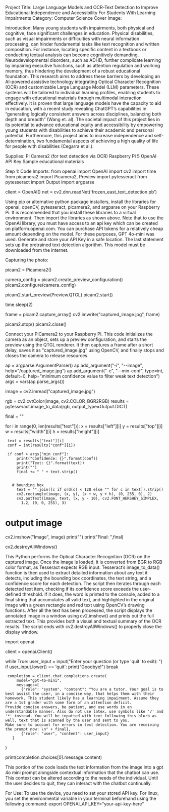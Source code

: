 Project Title: Large Language Models and OCR-Text Detection to Improve Educational Independence and Accessibility For Students With Learning Impairments 
Category: Computer Science
Cover Image:

Introduction:
Many young students with impairments, both physical and cognitive, face significant challenges in education. Physical disabilities, such as visual impairments or difficulties with neural information processing, can hinder fundamental tasks like text recognition and written composition. For instance, locating specific content in a textbook or conducting textual analysis can become cognitively demanding. Neurodevelopmental disorders, such as ADHD, further complicate learning by impairing executive functions, such as attention regulation and working memory, thus hindering the development of a robust educational foundation. This research aims to address these barriers by developing an AI-powered assistive technology integrating Optical Character Recognition (OCR) and customizable Large Language Model (LLM) parameters. These systems will be tailored to individual learning profiles, enabling students to engage with educational materials through multimodal interaction effectively. It is proven that large language models have the capacity to aid in education,  with a recent study revealing ChatGPT’s capabilities in “generating logically consistent answers across disciplines, balancing both depth and breadth” (Wang et. al). The societal impact of this project lies in its potential to advance educational equity and accessibility by empowering young students with disabilities to achieve their academic and personal potential. Furthermore, this project aims to increase independence and self-determination, two fundamental aspects of achieving a high quality of life for people with disabilities (Cegarra et al.).

Supplies: 
Pi Camera2 (for text detection via OCR)
Raspberry Pi 5
OpenAI API Key
Sample educational materials

Step 1: Code
Imports:
from openai import OpenAI
import cv2
import time
from picamera2 import Picamera2, Preview
import pytesseract
from pytesseract import Output
import argparse 


  client = OpenAI()
  net = cv2.dnn.readNet('frozen_east_text_detection.pb')

Using pip or alternative python package installers, install the libraries for openai, openCV, pytesseract, picamera2, and argparse on your Raspberry Pi. It is recommended that you install these libraries to a virtual environment. Then import the libraries as shown above. Note that to use the OpenAI library, you must have access to an api key which can be created on platform.openai.com. You can purchase API tokens for a relatively cheap amount depending on the model. For these purposes, GPT 4o-mini was used. Generate and store your API Key in a safe location. The last statement sets up the pretrained text detection algorithm. This model must be downloaded from the internet. 

Capturing the photo: 


  picam2 = Picamera2()


  camera_config = picam2.create_preview_configuration()
  picam2.configure(camera_config)


  picam2.start_preview(Preview.QTGL)
  picam2.start()


  time.sleep(2)


  frame = picam2.capture_array()
  cv2.imwrite("captured_image.jpg", frame)


  picam2.stop()
  picam2.close()

Connect your PiCamera2 to your Raspberry Pi. This code initializes the camera as an object, sets up a preview configuration, and starts the preview using the QTGL renderer. It then captures a frame after a short delay, saves it as "captured_image.jpg" using OpenCV, and finally stops and closes the camera to release resources.





  ap = argparse.ArgumentParser()
  ap.add_argument("-i", "--image", help="/captured_image.jpg")
  ap.add_argument("-c", "--min-conf", type=int, default=0,
     help="minimum confidence value to filter weak text detection")
  args = vars(ap.parse_args())




  image = cv2.imread("captured_image.jpg")


  rgb = cv2.cvtColor(image, cv2.COLOR_BGR2RGB)
  results = pytesseract.image_to_data(rgb, output_type=Output.DICT)


  final = ""


  for i in range(0, len(results["text"])):
     x = results["left"][i]
     y = results["top"][i]
     w = results["width"][i]
     h = results["height"][i]


     text = results["text"][i]
     conf = int(results["conf"][i])
  
     if conf > args["min_conf"]:
         print("Confidence: {}".format(conf))
         print("Text: {}".format(text))
         print("")
         final += " " + text.strip()


       # bounding box
         text = "".join([c if ord(c) < 128 else "" for c in text]).strip()
         cv2.rectangle(image, (x, y), (x + w, y + h), (0, 255, 0), 2)
         cv2.putText(image, text, (x, y - 10), cv2.FONT_HERSHEY_SIMPLEX,
           1.2, (0, 0, 255), 3)
  # output image
  cv2.imshow("Image", image)
  print("")
  print("Final: ",final)


  cv2.destroyAllWindows()



This Python performs the Optical Character Recognition (OCR) on the captured image. Once the image is loaded, it is converted from BGR to RGB color format, as Tesseract expects RGB input. Tesseract’s image_to_data() function is then used to extract detailed information about any text it detects, including the bounding box coordinates, the text string, and a confidence score for each detection. The script then iterates through each detected text item, checking if its confidence score exceeds the user-defined threshold. If it does, the word is printed to the console, added to a final string that accumulates all valid text, and highlighted in the original image with a green rectangle and red text using OpenCV’s drawing functions. After all the text has been processed, the script displays the annotated image in a window using cv2.imshow() and prints out the full extracted text. This provides both a visual and textual summary of the OCR results. The script ends with cv2.destroyAllWindows() to properly close the display window. 



  import openai


  client = openai.Client()


  while True:
     user_input = input("Enter your question (or type 'quit' to exit): ")
     if user_input.lower() == 'quit':
         print("Goodbye!")
         break


     completion = client.chat.completions.create(
         model="gpt-4o-mini",
         messages=[
           {"role": "system", "content": "You are a tutor. Your goal is to best assist the user, in a concise way, that helps them with their homework. This student likely has a learning impairment. Assume they are a 1st grader with some form of an attention deficit.             Provide concise answers, be patient, and use words in an understandable manner. Also do not use latex, use symbols like '/' and '*' instead. You will be inputted with text following this blurb as well, text that is scanned by the user and sent to you.                 Make sure to account for errors in text detection. You are receiving the prompt now: \n" + final},
           {"role": "user", "content": user_input}
       ]
   )


   print(completion.choices[0].message.content)

This portion of the code loads the text information from the image into a gpt 4o mini prompt alongside contextual information that the chatbot can use. This context can be altered according to the needs of the individual. Until the user decides to quit, they can interact with the chatbot continually. 

For Use: To use the device, you need to set your stored API key. For linux, you set the environmental variable in your terminal beforehand using the following command: 
export OPENAI_API_KEY="your-api-key-here"



